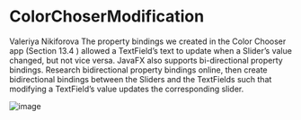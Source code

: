 # ColorChoserModification
Valeriya Nikiforova
The property bindings we created in the Color Chooser app (Section 13.4 ) allowed a TextField’s text to update when a Slider’s value changed, but not vice versa. JavaFX also supports bi-directional property bindings. Research bidirectional property bindings online, then create bidirectional bindings between the Sliders and the TextFields such that modifying a TextField’s value updates the corresponding slider.


![image](https://user-images.githubusercontent.com/49557453/102927421-2aa89400-44c1-11eb-8e62-06bda8500e59.png)
